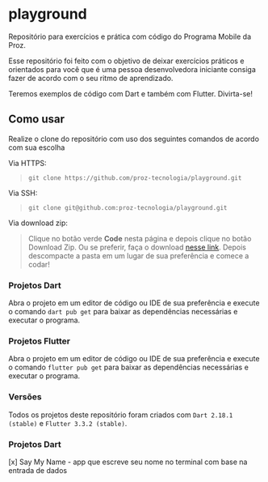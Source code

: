 # playground
Repositório para exercícios e prática com código do Programa Mobile da Proz.

Esse repositório foi feito com o objetivo de deixar exercícios práticos e orientados para você que é uma pessoa desenvolvedora iniciante consiga fazer de acordo com o seu ritmo de aprendizado.

Teremos exemplos de código com Dart e também com Flutter. Divirta-se!

## Como usar

Realize o clone do repositório com uso dos seguintes comandos de acordo com sua escolha

Via HTTPS:

> `git clone https://github.com/proz-tecnologia/playground.git `

Via SSH:

> `git clone git@github.com:proz-tecnologia/playground.git`

Via download zip:
> Clique no botão verde **Code** nesta página e depois clique no botão Download Zip. Ou se preferir, faça o download [nesse link](https://github.com/proz-tecnologia/playground/archive/refs/heads/main.zip). Depois descompacte a pasta em um lugar de sua preferência e comece a codar!

### Projetos Dart
Abra o projeto em um editor de código ou IDE de sua preferência e execute o comando `dart pub get` para baixar as dependências necessárias e executar o programa.

### Projetos Flutter
Abra o projeto em um editor de código ou IDE de sua preferência e execute o comando `flutter pub get` para baixar as dependências necessárias e executar o programa.

### Versões
Todos os projetos deste repositório foram criados com `Dart 2.18.1 (stable)` e `Flutter 3.3.2 (stable)`.

### Projetos Dart
[x] Say My Name - app que escreve seu nome no terminal com base na entrada de dados
